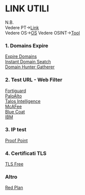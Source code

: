 # LINK UTILI 

N.B. <br> 
Vedere PT->[Link](https://github.com/Jxancestral17/utilitiesCyberSecurity/blob/master/PT/link.md)<br>
Vedere OS->[OS](https://github.com/Jxancestral17/utilitiesCyberSecurity/blob/master/OS/OS.md)
Vedere OSINT->[Tool](https://github.com/Jxancestral17/utilitiesCyberSecurity/blob/master/OSINT/Tool.md)<br>

### 1. Domains Expire 

[Expire Domains](https://www.expireddomains.net/)<br>
[Instant Domain Seatch](https://instantdomainsearch.com/domain/expired)<br>
[Domain Hunter Gatherer](https://domainhuntergatherer.com/)<br>


### 2. Test URL - Web Filter

[Fortiguard](https://fortiguard.com/webfilter)<br>
[PaloAlto](https://urlfiltering.paloaltonetworks.com/query/)<br>
[Talos Intelligence](https://www.talosintelligence.com/reputation)<br>
[McAFee](https://sitelookup.mcafee.com/)<br>
[Blue Coat](http://sitereview.bluecoat.com/#/)<br>
[IBM](https://exchange.xforce.ibmcloud.com/url/)<br>

### 3. IP test
[Proof Point](https://ipcheck.proofpoint.com/)<br>

### 4. Certificati TLS
[TLS  Free](https://letsencrypt.org/) <br>

### Altro

[Red Plan](https://github.com/magoo/redteam-plan#date-time-estimations:) <br>

